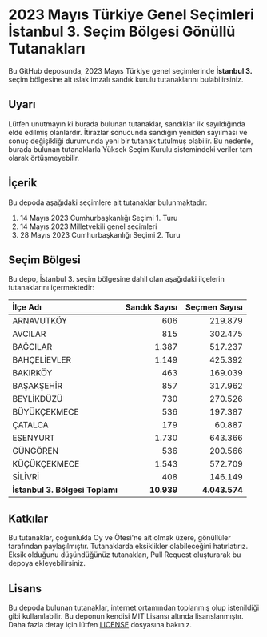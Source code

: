 # 2023 Mayıs Türkiye Genel Seçimleri İstanbul 3. Seçim Bölgesi Gönüllü Tutanakları

Bu GitHub deposunda, 2023 Mayıs Türkiye genel seçimlerinde **İstanbul 3.** seçim bölgesine ait ıslak imzalı sandık kurulu tutanaklarını bulabilirsiniz.

## Uyarı

Lütfen unutmayın ki burada bulunan tutanaklar, sandıklar ilk sayıldığında elde edilmiş olanlardır. İtirazlar sonucunda sandığın yeniden sayılması ve sonuç değişikliği durumunda yeni bir tutanak tutulmuş olabilir. Bu nedenle, burada bulunan tutanaklarla Yüksek Seçim Kurulu sistemindeki veriler tam olarak örtüşmeyebilir.

## İçerik

Bu depoda aşağıdaki seçimlere ait tutanaklar bulunmaktadır:

1. 14 Mayıs 2023 Cumhurbaşkanlığı Seçimi 1. Turu
2. 14 Mayıs 2023 Milletvekili genel seçimleri
3. 28 Mayıs 2023 Cumhurbaşkanlığı Seçimi 2. Turu

## Seçim Bölgesi

Bu depo, İstanbul 3. seçim bölgesine dahil olan aşağıdaki ilçelerin tutanaklarını içermektedir:

| İlçe Adı | Sandık Sayısı | Seçmen Sayısı |
| :------- | ------------: | ------------: |
 | ARNAVUTKÖY  |          606  |      219.879  | 
 | AVCILAR  |          815  |      302.475  | 
 | BAĞCILAR  |        1.387  |      517.237  | 
 | BAHÇELİEVLER  |        1.149  |      425.392  | 
 | BAKIRKÖY  |          463  |      169.039  | 
 | BAŞAKŞEHİR  |          857  |      317.962  | 
 | BEYLİKDÜZÜ  |          730  |      270.526  | 
 | BÜYÜKÇEKMECE  |          536  |      197.387  | 
 | ÇATALCA  |          179  |       60.887  | 
 | ESENYURT  |        1.730  |      643.366  | 
 | GÜNGÖREN  |          536  |      200.566  | 
 | KÜÇÜKÇEKMECE  |        1.543  |      572.709  | 
 | SİLİVRİ  |          408  |      146.149  |
| **İstanbul 3. Bölgesi Toplamı**  |  **10.939**  |  **4.043.574**  |

## Katkılar

Bu tutanaklar, çoğunlukla Oy ve Ötesi'ne ait olmak üzere, gönüllüler tarafından paylaşılmıştır. Tutanaklarda eksiklikler olabileceğini hatırlatırız. Eksik olduğunu düşündüğünüz tutanakları, Pull Request oluşturarak bu depoya ekleyebilirsiniz.

## Lisans

Bu depoda bulunan tutanaklar, internet ortamından toplanmış olup istenildiği gibi kullanılabilir.
Bu deponun kendisi MIT Lisansı altında lisanslanmıştır. Daha fazla detay için lütfen [LICENSE](LICENSE) dosyasına bakınız.
